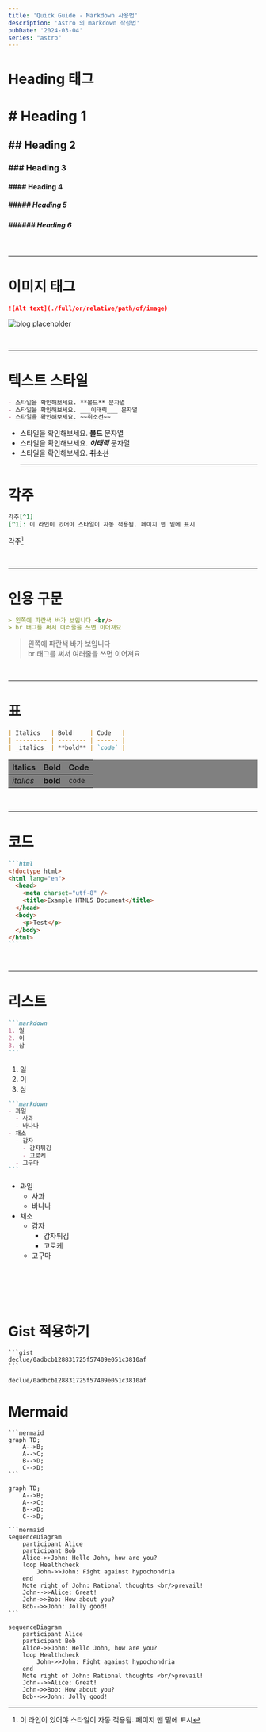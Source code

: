 ```yaml
---
title: 'Quick Guide - Markdown 사용법'
description: 'Astro 의 markdown 작성법'
pubDate: '2024-03-04'
series: "astro"
---
```


# Heading 태그

# # Heading 1
## ## Heading 2
### ### Heading 3
#### #### Heading 4
##### ##### Heading 5
##### ###### Heading 6

<br/><hr/>

# 이미지 태그
```markdown
![Alt text](./full/or/relative/path/of/image)
```
![blog placeholder](/jhl-astro/blog-placeholder-about.jpg)

<br/><hr/>

# 텍스트 스타일
```markdown
- 스타일을 확인해보세요. **볼드** 문자열
- 스타일을 확인해보세요. ___이태릭___ 문자열 
- 스타일을 확인해보세요. ~~취소선~~
```

- 스타일을 확인해보세요. **볼드** 문자열
- 스타일을 확인해보세요. ___이태릭___ 문자열
- 스타일을 확인해보세요. ~~취소선~~
<br/><hr/>

# 각주
```markdown
각주[^1]
[^1]: 이 라인이 있어야 스타일이 자동 적용됨. 페이지 맨 밑에 표시
```
각주[^1]
[^1]: 이 라인이 있어야 스타일이 자동 적용됨. 페이지 맨 밑에 표시


<br/><hr/>

# 인용 구문

```markdown
> 왼쪽에 파란색 바가 보입니다 <br/>
> br 태그를 써서 여러줄을 쓰면 이어져요
```
> 왼쪽에 파란색 바가 보입니다 <br/>
> br 태그를 써서 여러줄을 쓰면 이어져요


<br/><hr/>

# 표

```markdown
| Italics   | Bold     | Code   |
| --------- | -------- | ------ |
| _italics_ | **bold** | `code` |
```

<div style='background-color: gray'>

| Italics   | Bold     | Code   |
| --------- | -------- | ------ |
| _italics_ | **bold** | `code` |

</div>

<br/><hr/>

# 코드

````markdown
```html
<!doctype html>
<html lang="en">
  <head>
    <meta charset="utf-8" />
    <title>Example HTML5 Document</title>
  </head>
  <body>
    <p>Test</p>
  </body>
</html>
```
````

<br/><hr/>

# 리스트

````markdown
```markdown
1. 일
2. 이
3. 삼
```
````

1. 일
2. 이
3. 삼


````markdown
```markdown
- 과일
  - 사과
  - 바나나
- 채소
  - 감자
    - 감자튀김
    - 고로케
  - 고구마
```
````

- 과일
    - 사과
    - 바나나
- 채소
    - 감자
      - 감자튀김
      - 고로케
    - 고구마



<br/>
<br/>
<br/>
<br/>

# Gist 적용하기

````
```gist
declue/0adbcb128831725f57409e051c3810af
```
````

```gist
declue/0adbcb128831725f57409e051c3810af
```


# Mermaid
````
```mermaid
graph TD;
    A-->B;
    A-->C;
    B-->D;
    C-->D;
```
````
```mermaid-render
graph TD;
    A-->B;
    A-->C;
    B-->D;
    C-->D;
```
````
```mermaid
sequenceDiagram
    participant Alice
    participant Bob
    Alice->>John: Hello John, how are you?
    loop Healthcheck
        John->>John: Fight against hypochondria
    end
    Note right of John: Rational thoughts <br/>prevail!
    John-->>Alice: Great!
    John->>Bob: How about you?
    Bob-->>John: Jolly good!
```
````
```mermaid-render
sequenceDiagram
    participant Alice
    participant Bob
    Alice->>John: Hello John, how are you?
    loop Healthcheck
        John->>John: Fight against hypochondria
    end
    Note right of John: Rational thoughts <br/>prevail!
    John-->>Alice: Great!
    John->>Bob: How about you?
    Bob-->>John: Jolly good!
```

